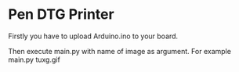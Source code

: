 # Pen DTG Printer

Firstly you have to upload Arduino.ino to your board. 

Then execute main.py with name of image as argument. For example main.py tuxg.gif
